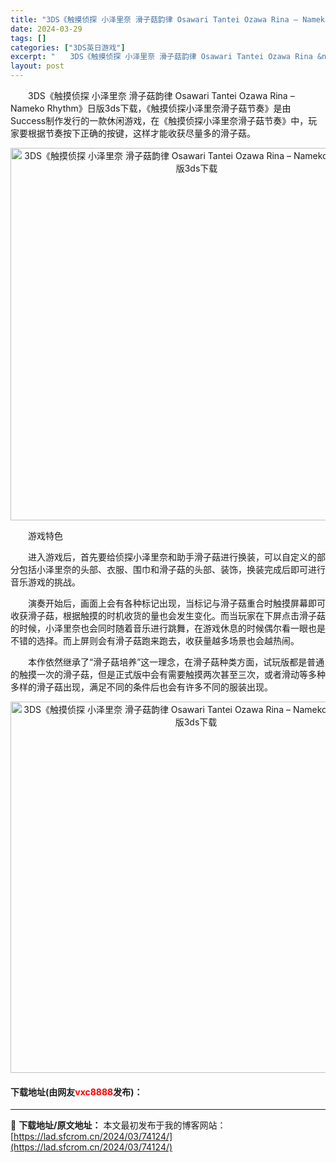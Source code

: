 ```yaml
---
title: "3DS《触摸侦探 小泽里奈 滑子菇韵律 Osawari Tantei Ozawa Rina – Nameko Rhythm》日版3ds下载"
date: 2024-03-29
tags: []
categories: ["3DS英日游戏"]
excerpt: "　　3DS《触摸侦探 小泽里奈 滑子菇韵律 Osawari Tantei Ozawa Rina &ndash; Nameko Rhythm》日版3ds下载，《触摸侦探小泽里奈滑子菇节奏》是由Success制作发行的一款休闲游戏，在《触摸侦探小泽里奈滑子菇节奏》中，玩家要根据节奏按下正确的按键，这样才&hellip;"
layout: post
---
```


 <p>　　3DS《触摸侦探 小泽里奈 滑子菇韵律 Osawari Tantei Ozawa Rina &ndash; Nameko Rhythm》日版3ds下载，《触摸侦探小泽里奈滑子菇节奏》是由Success制作发行的一款休闲游戏，在《触摸侦探小泽里奈滑子菇节奏》中，玩家要根据节奏按下正确的按键，这样才能收获尽量多的滑子菇。</p> <p align="center"><img align="" border="0" src="https://lad.sfcrom.cn/wp-content/uploads/2024/03/20240329_66062d0468733.png" width="596" alt="3DS《触摸侦探 小泽里奈 滑子菇韵律 Osawari Tantei Ozawa Rina – Nameko Rhythm》日版3ds下载" /></p> <p>　　游戏特色</p> <p>　　进入游戏后，首先要给侦探小泽里奈和助手滑子菇进行换装，可以自定义的部分包括小泽里奈的头部、衣服、围巾和滑子菇的头部、装饰，换装完成后即可进行音乐游戏的挑战。</p> <p>　　演奏开始后，画面上会有各种标记出现，当标记与滑子菇重合时触摸屏幕即可收获滑子菇，根据触摸的时机收货的量也会发生变化。而当玩家在下屏点击滑子菇的时候，小泽里奈也会同时随着音乐进行跳舞，在游戏休息的时候偶尔看一眼也是不错的选择。而上屏则会有滑子菇跑来跑去，收获量越多场景也会越热闹。</p> <p>　　本作依然继承了&ldquo;滑子菇培养&rdquo;这一理念，在滑子菇种类方面，试玩版都是普通的触摸一次的滑子菇，但是正式版中会有需要触摸两次甚至三次，或者滑动等多种多样的滑子菇出现，满足不同的条件后也会有许多不同的服装出现。</p> <p align="center"><img align="" border="0" src="https://lad.sfcrom.cn/wp-content/uploads/2024/03/20240329_66062d059a223.png" width="594" alt="3DS《触摸侦探 小泽里奈 滑子菇韵律 Osawari Tantei Ozawa Rina – Nameko Rhythm》日版3ds下载" /></p> <p><h4>下载地址(由网友<font color="red">vxc8888</font>发布)：</h4></p> 

---
📖 **下载地址/原文地址：** 本文最初发布于我的博客网站：[https://lad.sfcrom.cn/2024/03/74124/](https://lad.sfcrom.cn/2024/03/74124/)
